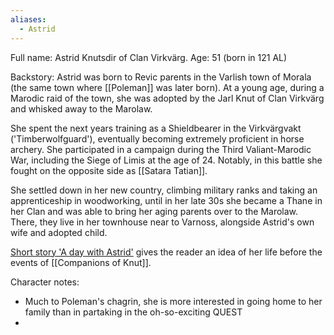 ```yaml
---
aliases:
  - Astrid
---
```

Full name: Astrid Knutsdir of Clan Virkvärg.
Age: 51 (born in 121 AL)

Backstory:
Astrid was born to Revic parents in the Varlish town of Morala (the same town where [[Poleman]] was later born). At a young age, during a Marodic raid of the town, she was adopted by the Jarl Knut of Clan Virkvärg and whisked away to the Marolaw.

She spent the next years training as a Shieldbearer in the Virkvärgvakt ('Timberwolfguard'), eventually becoming extremely proficient in horse archery. She participated in a campaign during the Third Valiant-Marodic War, including the Siege of Limis at the age of 24. Notably, in this battle she fought on the opposite side as [[Satara Tatian]].

She settled down in her new country, climbing military ranks and taking an apprenticeship in woodworking, until in her late 30s she became a Thane in her Clan and was able to bring her aging parents over to the Marolaw. There, they live in her townhouse near to Varnoss, alongside Astrid's own wife and adopted child.

[Short story 'A day with Astrid'](https://docs.google.com/document/d/1341I9iHEP2afP71qcL83-YcT_yqRVjJBl4dhj3ZJ688/edit?tab=t.0) gives the reader an idea of her life before the events of [[Companions of Knut]].

Character notes:
- Much to Poleman's chagrin, she is more interested in going home to her family than in partaking in the oh-so-exciting QUEST
- 